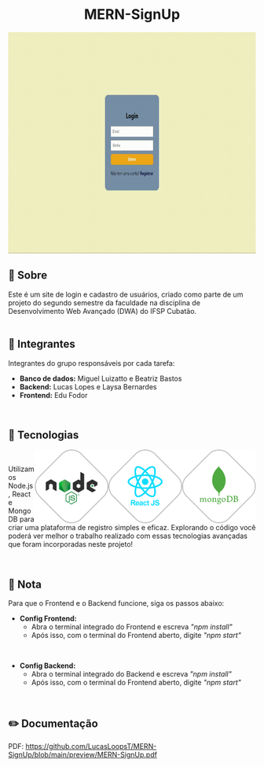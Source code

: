 <h1 align="center">MERN-SignUp</h1>

<p align="center"><img src="preview/app.gif" height="450em"></p>

## 💬 Sobre

Este é um site de login e cadastro de usuários, criado como parte de um projeto do segundo semestre da faculdade na disciplina de Desenvolvimento Web Avançado (DWA) do IFSP Cubatão.
<br> <br>

## 🌟 Integrantes

Integrantes do grupo responsáveis por cada tarefa:

- **Banco de dados:** Miguel Luizatto e Beatriz Bastos
- **Backend:** Lucas Lopes e Laysa Bernardes
- **Frontend:** Edu Fodor
<br>

## 🚀 Tecnologias
<img align="right" height="150em" src="preview/mongo.png"/>
<img align="right" height="150em" src="preview/react.png"/>
<img align="right" height="150em" src="preview/node.png"/>
<br>
<p align="left">
 Utilizamos Node.js, React e MongoDB para criar uma plataforma de registro simples e eficaz. Explorando o código você poderá ver melhor o trabalho realizado com essas tecnologias avançadas que foram incorporadas neste projeto! 
</p> 
<br>

## 📌 Nota

Para que o Frontend e o Backend funcione, siga os passos abaixo:

- **Config Frontend:**
  - Abra o terminal integrado do Frontend e escreva *"npm install"*
  - Após isso, com o terminal do Frontend aberto, digite *"npm start"*
<br>

- **Config Backend:**
  - Abra o terminal integrado do Backend e escreva *"npm install"*
  - Após isso, com o terminal do Frontend aberto, digite *"npm start"*
<br>

## ✏️ Documentação

PDF: [<a href="previre">](https://github.com/LucasLoopsT/MERN-SignUp/blob/main/preview/MERN-SignUp.pdf)https://github.com/LucasLoopsT/MERN-SignUp/blob/main/preview/MERN-SignUp.pdf

